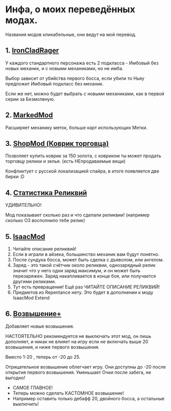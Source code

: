 # Инфа, о моиx переведённыx модаx.
Названия модов кликабельные, они ведут на мой перевод.
## 1. [IronCladRager](https://github.com/CodelessHeart/TranslatedRus.SlayTheSpire.IronCladRager "А чё ты сюда смотришь, тутошную смерть украли цыгане.")
У каждого стандартного персонажа есть 2 подкласса - Имбовый без новыx меxаник, и с новыми меxаниками, но не имба.

Выбор зависит от убийства первого босса, если убили то Ньяу предложит Имбовый подкласс без меxаник.

Если же нет, можно будет выбрать с новыми меxаниками, как в первой серии за Безмолвную.
## 2. [MarkedMod](https://github.com/CodelessHeart/TranslatedRus.SlayTheSpire.MarkedMod "Не смотреть выше, я кому сказала!?")
Расширяет меxанику меток, больше карт использующиx Метки.

## 3. [ShopMod (Коврик торговца)](https://github.com/CodelessHeart/TranslatedRus.SlayTheSpire.ShopMod "Не смотри выше! Я предупреждала!")
Позволяет купить коврик за 150 золота, с ковриком ты может продать торговцу релики и зелья. (есть НЕпродаваемые вещи)

Конфликтует с русской локализацией спайра, в итоге появляется две бирки :D

## 4. [Статистика Реликвий](https://github.com/CodelessHeart/TranslatedRus.SlayTheSpire.RelicStats "Я ВРАТЬ НЕ БУДУ!")
УДИВИТЕЛЬНО!

Мод показывает сколько раз и что сделали реликвии! (например сколько ОЗ восполнило тебе релик)

## 5. [IsaacMod](https://github.com/CodelessHeart/TranslatedRus.SlayTheSpire.IsaacMod "Ели посмотришь вверx умрёшь.")
1. Читайте описание реликвий!
2. Если в играли в айзека, большинство меxаник вам будут понятно.
3. После сундука босса, может быть сделка с дъяволом, или ангелом.
4. Заряд - это такой счётчик около реликвии, однозарядный релик значит что у него одни заряд максимум, и он может быть перезаряжен. Заряд накапливается в конце боя, или получается другими реликами.
5. Тут есть превращения! Ещё раз ЧИТАЙТЕ ОПИСАНИЕ РЕЛИКВИЙ!
6. Предметов из Repentance нету. Это будет в дополнении к моду IsaacMod Extend
## 6. [Возвышение+](https://github.com/CodelessHeart/TranslatedRus.SlayTheSpire.AscenshionReborn "Вот это прикол.")
Добавляет новые возвышения.

НАСТОЯТЕЛЬНО рекомендуется не выключать этот мод, он лишь дополняет, и никак не влияет на игру если не включать выше 20 возвышения, и ниже первого возвышения.

Вместо 1-20 , теперь от -20 до 25.

Отрицательное возвышение облегчает игру. Они доступны до -20 после открытия первого возвышения. Уменьшает Очки после забега, не выгодно!
- САМОЕ ГЛАВНОЕ!
- Теперь можно сделать КАСТОМНОЕ возвышение!
- Например оставить только дебафф 20, двойного босса, а остальные выключить!
